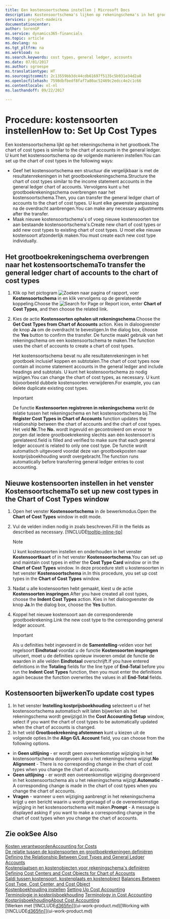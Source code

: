 ```yaml
---
title: Een kostensoortschema instellen | Microsoft Docs
description: Kostensoortschema's lijken op rekeningschema's in het grootboek.
services: project-madeira
documentationcenter: 
author: SorenGP
ms.service: dynamics365-financials
ms.topic: article
ms.devlang: na
ms.tgt_pltfrm: na
ms.workload: na
ms.search.keywords: cost types, general ledger, accounts
ms.date: 07/01/2017
ms.author: sgroespe
ms.translationtype: HT
ms.sourcegitcommit: 2c13559bb3dc44cdb61697f5135c5b931e34d2a8
ms.openlocfilehash: 7598dbfbedf8faf7a80ac52469c2edcc4e2c1c66
ms.contentlocale: nl-nl
ms.lasthandoff: 09/22/2017

---
```

# <a name="how-to-set-up-cost-types"></a><span data-ttu-id="6eece-103">Procedure: kostensoorten instellen</span><span class="sxs-lookup"><span data-stu-id="6eece-103">How to: Set Up Cost Types</span></span>
<span data-ttu-id="6eece-104">Een kostensoortschema lijkt op het rekeningschema in het grootboek.</span><span class="sxs-lookup"><span data-stu-id="6eece-104">The chart of cost types is similar to the chart of accounts in the general ledger.</span></span> <span data-ttu-id="6eece-105">U kunt het kostensoortschema op de volgende manieren instellen:</span><span class="sxs-lookup"><span data-stu-id="6eece-105">You can set up the chart of cost types in the following ways:</span></span>  

-   <span data-ttu-id="6eece-106">Geef het kostensoortschema een structuur die vergelijkbaar is met de resultatenrekeningen in het grootboekrekeningschema.</span><span class="sxs-lookup"><span data-stu-id="6eece-106">Structure the chart of cost types similar to the income statement accounts in the general ledger chart of accounts.</span></span> <span data-ttu-id="6eece-107">Vervolgens kunt u het grootboekrekeningschema overbrengen naar het kostensoortschema.</span><span class="sxs-lookup"><span data-stu-id="6eece-107">Then, you can transfer the general ledger chart of accounts to the chart of cost types.</span></span> <span data-ttu-id="6eece-108">U kunt elke gewenste aanpassing na de overdracht aanbrengen.</span><span class="sxs-lookup"><span data-stu-id="6eece-108">You can make any necessary adjustments after the transfer.</span></span>  
-   <span data-ttu-id="6eece-109">Maak nieuwe kostensoortschema's of voeg nieuwe kostensoorten toe aan bestaande kostensoortschema's.</span><span class="sxs-lookup"><span data-stu-id="6eece-109">Create new chart of cost types or add new cost types to existing chart of cost types.</span></span> <span data-ttu-id="6eece-110">U moet elke nieuwe kostensoort afzonderlijk maken.</span><span class="sxs-lookup"><span data-stu-id="6eece-110">You must create each new cost type individually.</span></span>  

## <a name="to-transfer-the-general-ledger-chart-of-accounts-to-the-chart-of-cost-types"></a><span data-ttu-id="6eece-111">Het grootboekrekeningschema overbrengen naar het kostensoortschema</span><span class="sxs-lookup"><span data-stu-id="6eece-111">To transfer the general ledger chart of accounts to the chart of cost types</span></span>  
1.  <span data-ttu-id="6eece-112">Klik op het pictogram ![Zoeken naar pagina of rapport](media/ui-search/search_small.png "pictogram Zoeken naar pagina of rapport"), voer **Kostensoortschema** in en klik vervolgens op de gerelateerde koppeling.</span><span class="sxs-lookup"><span data-stu-id="6eece-112">Choose the ![Search for Page or Report](media/ui-search/search_small.png "Search for Page or Report icon") icon, enter **Chart of Cost Types**, and then choose the related link.</span></span>  
2.  <span data-ttu-id="6eece-113">Kies de actie **Kostensoorten ophalen uit rekeningschema**.</span><span class="sxs-lookup"><span data-stu-id="6eece-113">Choose the **Get Cost Types from Chart of Accounts** action.</span></span> <span data-ttu-id="6eece-114">Kies in dialoogvenster de knop **Ja** om de overdracht te bevestigen.</span><span class="sxs-lookup"><span data-stu-id="6eece-114">In the dialog box, choose the **Yes** button to confirm the transfer.</span></span> <span data-ttu-id="6eece-115">De functie maakt gebruik van het rekeningschema om een kostensoortschema te maken.</span><span class="sxs-lookup"><span data-stu-id="6eece-115">The function uses the chart of accounts to create a chart of cost types.</span></span>  

    <span data-ttu-id="6eece-116">Het kostensoortschema bevat nu alle resultatenrekeningen in het grootboek inclusief koppen en subtotalen.</span><span class="sxs-lookup"><span data-stu-id="6eece-116">The chart of cost types now contain all income statement accounts in the general ledger and include headings and subtotals.</span></span> <span data-ttu-id="6eece-117">U kunt het kostensoortschema zo nodig wijzigen.</span><span class="sxs-lookup"><span data-stu-id="6eece-117">You can change the chart of cost types, as necessary.</span></span> <span data-ttu-id="6eece-118">U kunt bijvoorbeeld dubbele kostensoorten verwijderen.</span><span class="sxs-lookup"><span data-stu-id="6eece-118">For example, you can delete duplicate existing cost types.</span></span>  

    > [!IMPORTANT]  
    >  <span data-ttu-id="6eece-119">De functie **Kostensoorten registreren in rekeningschema** werkt de relatie tussen het rekeningschema en het kostensoortschema bij.</span><span class="sxs-lookup"><span data-stu-id="6eece-119">The **Register Cost Types in Chart of Accounts** function updates the relationship between the chart of accounts and the chart of cost types.</span></span> <span data-ttu-id="6eece-120">Het veld **Nr.**</span><span class="sxs-lookup"><span data-stu-id="6eece-120">The **No.**</span></span> <span data-ttu-id="6eece-121">wordt ingevuld en gecontroleerd om ervoor te zorgen dat iedere grootboekrekening slechts aan één kostensoort is gerelateerd.</span><span class="sxs-lookup"><span data-stu-id="6eece-121">field is filled and verified to make sure that each general ledger account is related to only one cost type.</span></span> <span data-ttu-id="6eece-122">De functie wordt automatisch uitgevoerd voordat deze van grootboekposten naar kostprijsboekhouding wordt overgebracht.</span><span class="sxs-lookup"><span data-stu-id="6eece-122">The function runs automatically before transferring general ledger entries to cost accounting.</span></span>  

## <a name="to-set-up-new-cost-types-in-the-chart-of-cost-types-window"></a><span data-ttu-id="6eece-123">Nieuwe kostensoorten instellen in het venster Kostensoortschema</span><span class="sxs-lookup"><span data-stu-id="6eece-123">To set up new cost types in the Chart of Cost Types window</span></span>  
1.  <span data-ttu-id="6eece-124">Open het venster **Kostensoortschema** in de bewerkmodus.</span><span class="sxs-lookup"><span data-stu-id="6eece-124">Open the **Chart of Cost Types** window in edit mode.</span></span>  
2.  <span data-ttu-id="6eece-125">Vul de velden indien nodig in zoals beschreven.</span><span class="sxs-lookup"><span data-stu-id="6eece-125">Fill in the fields as described as necessary.</span></span> [!INCLUDE[tooltip-inline-tip](includes/tooltip-inline-tip_md.md)]

    > [!NOTE]  
    >  <span data-ttu-id="6eece-126">U kunt kostensoorten instellen en onderhouden in het venster **Kostensoortkaart** of in het venster **Kostensoortschema**.</span><span class="sxs-lookup"><span data-stu-id="6eece-126">You can set up and maintain cost types in either the **Cost Type Card** window or in the **Chart of Cost Types** window.</span></span> <span data-ttu-id="6eece-127">In deze procedure stelt u kostensoorten in het venster **Kostensoortschema** in.</span><span class="sxs-lookup"><span data-stu-id="6eece-127">In this procedure, you set up cost types in the **Chart of Cost Types** window.</span></span>

3.  <span data-ttu-id="6eece-128">Nadat u alle kostensoorten hebt gemaakt, kiest u de actie **Kostensoorten inspringen**.</span><span class="sxs-lookup"><span data-stu-id="6eece-128">After you have created all cost types, choose the **Indent Cost Types** action.</span></span> <span data-ttu-id="6eece-129">Kies in het dialoogvenster de knop **Ja**.</span><span class="sxs-lookup"><span data-stu-id="6eece-129">In the dialog box, choose the **Yes** button.</span></span>  
4.  <span data-ttu-id="6eece-130">Koppel het nieuwe kostensoort aan de corresponderende grootboekrekening.</span><span class="sxs-lookup"><span data-stu-id="6eece-130">Link the new cost type to the corresponding general ledger account.</span></span>  

    > [!IMPORTANT]  
    >  <span data-ttu-id="6eece-131">Als u definities hebt ingevoerd in de **Samentelling**-velden voor het regelsoort **Eindtotaal** voordat u de functie **Kostensoorten inspringen** uitvoert, moet u de definities opnieuw invoeren omdat de functie de waarden in alle velden **Eindtotaal** overschrijft.</span><span class="sxs-lookup"><span data-stu-id="6eece-131">If you have entered definitions in the **Totaling** fields for the line type of **End-Total** before you run the **Indent Cost Types** function, then you must enter the definitions again because the function overwrites the values in all **End-Total** fields.</span></span>  

## <a name="to-update-cost-types"></a><span data-ttu-id="6eece-132">Kostensoorten bijwerken</span><span class="sxs-lookup"><span data-stu-id="6eece-132">To update cost types</span></span>  
1.  <span data-ttu-id="6eece-133">In het venster **Instelling kostprijsboekhouding** selecteert u of het kostensoortschema automatisch wilt laten bijwerken als het rekeningschema wordt gewijzigd.</span><span class="sxs-lookup"><span data-stu-id="6eece-133">In the **Cost Accounting Setup** window, select if you want the chart of cost types to be automatically updated when the chart of accounts is changed.</span></span>  
2.  <span data-ttu-id="6eece-134">In het veld **Grootboekrekening afstemmen** kunt u kiezen uit de volgende opties.</span><span class="sxs-lookup"><span data-stu-id="6eece-134">In the **Align G/L Account** field, you can choose from the following options.</span></span>  

- <span data-ttu-id="6eece-135">in **Geen uitlijning** - er wordt geen overeenkomstige wijziging in het kostensoortschema doorgevoerd als u het rekeningschema wijzigt.</span><span class="sxs-lookup"><span data-stu-id="6eece-135">**No Alignment** - There is no corresponding change in the chart of cost types when you change the chart of accounts.</span></span>  
- <span data-ttu-id="6eece-136">**Geen uitlijning** - er wordt een overeenkomstige wijziging doorgevoerd in het kostensoortschema als u het rekeningschema wijzigt.</span><span class="sxs-lookup"><span data-stu-id="6eece-136">**Automatic** - A corresponding change is made in the chart of cost types when you change the chart of accounts.</span></span>  
- <span data-ttu-id="6eece-137">**Vragen** - wanneer u een wijziging aanbrengt in het rekeningschema krijgt u een bericht waarin u wordt gevraagd of u de overeenkomstige wijziging in het kostensoortschema wilt maken.</span><span class="sxs-lookup"><span data-stu-id="6eece-137">**Prompt** - A message is displayed asking if you want to make a corresponding change in the chart of cost types when you change the chart of accounts.</span></span>  

## <a name="see-also"></a><span data-ttu-id="6eece-138">Zie ook</span><span class="sxs-lookup"><span data-stu-id="6eece-138">See Also</span></span>  
[<span data-ttu-id="6eece-139">Kosten verantwoorden</span><span class="sxs-lookup"><span data-stu-id="6eece-139">Accounting for Costs</span></span>](finance-manage-cost-accounting.md)  
<span data-ttu-id="6eece-140">[De relatie tussen de kostensoorten en grootboekrekeningen definiëren](finance-defining-the-relationship-between-cost-types-and-general-ledger-accounts.md) </span><span class="sxs-lookup"><span data-stu-id="6eece-140">[Defining the Relationship Between Cost Types and General Ledger Accounts](finance-defining-the-relationship-between-cost-types-and-general-ledger-accounts.md) </span></span>  
<span data-ttu-id="6eece-141">[Kostenplaatsen en kostenobjecten voor rekeningschema's definiëren](finance-defining-cost-centers-and-cost-objects-for-chart-of-accounts.md) </span><span class="sxs-lookup"><span data-stu-id="6eece-141">[Defining Cost Centers and Cost Objects for Chart of Accounts](finance-defining-cost-centers-and-cost-objects-for-chart-of-accounts.md) </span></span>  
<span data-ttu-id="6eece-142">[Saldi tussen kostensoort, kostenplaats en kostenobject](finance-balances-between-cost-type-cost-center-and-cost-object.md) </span><span class="sxs-lookup"><span data-stu-id="6eece-142">[Balances Between Cost Type, Cost Center, and Cost Object](finance-balances-between-cost-type-cost-center-and-cost-object.md) </span></span>  
<span data-ttu-id="6eece-143">[Kostenboekhouding instellen](finance-set-up-cost-accounting.md) </span><span class="sxs-lookup"><span data-stu-id="6eece-143">[Setting Up Cost Accounting](finance-set-up-cost-accounting.md) </span></span>  
<span data-ttu-id="6eece-144">[Terminologie in kostprijsboekhouding](finance-terminology-in-cost-accounting.md) </span><span class="sxs-lookup"><span data-stu-id="6eece-144">[Terminology in Cost Accounting](finance-terminology-in-cost-accounting.md) </span></span>  
[<span data-ttu-id="6eece-145">Kostprijsboekhouding</span><span class="sxs-lookup"><span data-stu-id="6eece-145">About Cost Accounting</span></span>](finance-about-cost-accounting.md)  
<span data-ttu-id="6eece-146">[Werken met [!INCLUDE[d365fin](includes/d365fin_md.md)]](ui-work-product.md)</span><span class="sxs-lookup"><span data-stu-id="6eece-146">[Working with [!INCLUDE[d365fin](includes/d365fin_md.md)]](ui-work-product.md)</span></span>

